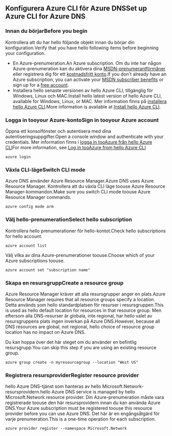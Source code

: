 ## <a name="set-up-azure-cli-for-azure-dns"></a><span data-ttu-id="89d5f-101">Konfigurera Azure CLI för Azure DNS</span><span class="sxs-lookup"><span data-stu-id="89d5f-101">Set up Azure CLI for Azure DNS</span></span>

### <a name="before-you-begin"></a><span data-ttu-id="89d5f-102">Innan du börjar</span><span class="sxs-lookup"><span data-stu-id="89d5f-102">Before you begin</span></span>

<span data-ttu-id="89d5f-103">Kontrollera att du har hello följande objekt innan du börjar din konfiguration.</span><span class="sxs-lookup"><span data-stu-id="89d5f-103">Verify that you have hello following items before beginning your configuration.</span></span>

* <span data-ttu-id="89d5f-104">En Azure-prenumeration.</span><span class="sxs-lookup"><span data-stu-id="89d5f-104">An Azure subscription.</span></span> <span data-ttu-id="89d5f-105">Om du inte har någon Azure-prenumeration kan du aktivera dina [MSDN-prenumerantförmåner](https://azure.microsoft.com/pricing/member-offers/msdn-benefits-details/) eller registrera dig för ett [kostnadsfritt konto](https://azure.microsoft.com/pricing/free-trial/).</span><span class="sxs-lookup"><span data-stu-id="89d5f-105">If you don't already have an Azure subscription, you can activate your [MSDN subscriber benefits](https://azure.microsoft.com/pricing/member-offers/msdn-benefits-details/) or sign up for a [free account](https://azure.microsoft.com/pricing/free-trial/).</span></span>
* <span data-ttu-id="89d5f-106">Installera hello senaste versionen av hello Azure CLI, tillgänglig för Windows, Linux och MAC.</span><span class="sxs-lookup"><span data-stu-id="89d5f-106">Install hello latest version of hello Azure CLI, available for Windows, Linux, or MAC.</span></span> <span data-ttu-id="89d5f-107">Mer information finns på [installera hello Azure CLI](../articles/cli-install-nodejs.md).</span><span class="sxs-lookup"><span data-stu-id="89d5f-107">More information is available at [Install hello Azure CLI](../articles/cli-install-nodejs.md).</span></span>

### <a name="sign-in-tooyour-azure-account"></a><span data-ttu-id="89d5f-108">Logga in tooyour Azure-konto</span><span class="sxs-lookup"><span data-stu-id="89d5f-108">Sign in tooyour Azure account</span></span>

<span data-ttu-id="89d5f-109">Öppna ett konsolfönster och autentisera med dina autentiseringsuppgifter.</span><span class="sxs-lookup"><span data-stu-id="89d5f-109">Open a console window and authenticate with your credentials.</span></span> <span data-ttu-id="89d5f-110">Mer information finns i [logga in tooAzure från hello Azure CLI](../articles/xplat-cli-connect.md)</span><span class="sxs-lookup"><span data-stu-id="89d5f-110">For more information, see [Log in tooAzure from hello Azure CLI](../articles/xplat-cli-connect.md)</span></span>

```azurecli
azure login
```

### <a name="switch-cli-mode"></a><span data-ttu-id="89d5f-111">Växla CLI-läge</span><span class="sxs-lookup"><span data-stu-id="89d5f-111">Switch CLI mode</span></span>

<span data-ttu-id="89d5f-112">Azure DNS använder Azure Resource Manager.</span><span class="sxs-lookup"><span data-stu-id="89d5f-112">Azure DNS uses Azure Resource Manager.</span></span> <span data-ttu-id="89d5f-113">Kontrollera att du växla CLI läge toouse Azure Resource Manager-kommandon.</span><span class="sxs-lookup"><span data-stu-id="89d5f-113">Make sure you switch CLI mode toouse Azure Resource Manager commands.</span></span>

```azurecli
azure config mode arm
```

### <a name="select-hello-subscription"></a><span data-ttu-id="89d5f-114">Välj hello-prenumeration</span><span class="sxs-lookup"><span data-stu-id="89d5f-114">Select hello subscription</span></span>

<span data-ttu-id="89d5f-115">Kontrollera hello prenumerationer för hello-kontot.</span><span class="sxs-lookup"><span data-stu-id="89d5f-115">Check hello subscriptions for hello account.</span></span>

```azurecli
azure account list
```

<span data-ttu-id="89d5f-116">Välj vilka av dina Azure-prenumerationer toouse.</span><span class="sxs-lookup"><span data-stu-id="89d5f-116">Choose which of your Azure subscriptions toouse.</span></span>

```azurecli
azure account set "subscription name"
```

### <a name="create-a-resource-group"></a><span data-ttu-id="89d5f-117">Skapa en resursgrupp</span><span class="sxs-lookup"><span data-stu-id="89d5f-117">Create a resource group</span></span>

<span data-ttu-id="89d5f-118">Azure Resource Manager kräver att alla resursgrupper anger en plats.</span><span class="sxs-lookup"><span data-stu-id="89d5f-118">Azure Resource Manager requires that all resource groups specify a location.</span></span> <span data-ttu-id="89d5f-119">Detta används som hello standardplatsen för resurser i resursgruppen.</span><span class="sxs-lookup"><span data-stu-id="89d5f-119">This is used as hello default location for resources in that resource group.</span></span> <span data-ttu-id="89d5f-120">Men eftersom alla DNS-resurser är globala, inte regional, har hello valet av resursgruppens plats ingen inverkan på Azure DNS.</span><span class="sxs-lookup"><span data-stu-id="89d5f-120">However, because all DNS resources are global, not regional, hello choice of resource group location has no impact on Azure DNS.</span></span>

<span data-ttu-id="89d5f-121">Du kan hoppa över det här steget om du använder en befintlig resursgrupp.</span><span class="sxs-lookup"><span data-stu-id="89d5f-121">You can skip this step if you are using an existing resource group.</span></span>

```azurecli
azure group create -n myresourcegroup --location "West US"
```

### <a name="register-resource-provider"></a><span data-ttu-id="89d5f-122">Registrera resursprovider</span><span class="sxs-lookup"><span data-stu-id="89d5f-122">Register resource provider</span></span>

<span data-ttu-id="89d5f-123">hello Azure DNS-tjänst som hanteras av hello Microsoft.Network-resursprovidern.</span><span class="sxs-lookup"><span data-stu-id="89d5f-123">hello Azure DNS service is managed by hello Microsoft.Network resource provider.</span></span> <span data-ttu-id="89d5f-124">Din Azure-prenumeration måste vara registrerade toouse den här resursprovidern innan du kan använda Azure DNS.</span><span class="sxs-lookup"><span data-stu-id="89d5f-124">Your Azure subscription must be registered toouse this resource provider before you can use Azure DNS.</span></span> <span data-ttu-id="89d5f-125">Det här är en engångsåtgärd för varje prenumeration.</span><span class="sxs-lookup"><span data-stu-id="89d5f-125">This is a one-time operation for each subscription.</span></span>

```azurecli
azure provider register --namespace Microsoft.Network
```

